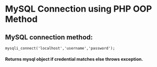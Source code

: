 # MySQL Connection using PHP OOP Method

## MySQL connection method:

``mysqli_connect('localhost','username','password');``

#### Returns mysql object if credential matches else throws exception. 